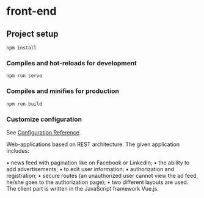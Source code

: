 # front-end

## Project setup
```
npm install
```

### Compiles and hot-reloads for development
```
npm run serve
```

### Compiles and minifies for production
```
npm run build
```

### Customize configuration
See [Configuration Reference](https://cli.vuejs.org/config/).


Web-applications based on REST architecture.
The given application includes:

• news feed with pagination like on Facebook or LinkedIn;
• the ability to add advertisements;
• to edit user information;
• authorization and registration;
• secure routes (an unauthorized user cannot view the ad feed, he/she goes to
the authorization page);
• two different layouts are used.
The client part is written in the JavaScript framework Vue.js.
